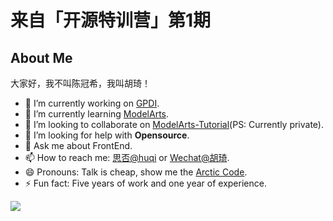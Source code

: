 # 来自「开源特训营」第1期

## About Me

大家好，我不叫陈冠希，我叫胡琦！

- 🔭 I’m currently working on [GPDI](https://www.gpdi.com).
- 🌱 I’m currently learning [ModelArts](http://2020.huaweicloud.ai/).
- 👯 I’m looking to collaborate on [ModelArts-Tutorial](https://github.com/hu-qi/ModelArts)(PS: Currently private).
- 🤔 I’m looking for help with **Opensource**.
- 💬 Ask me about FrontEnd.
- 📫 How to reach me: [思否@huqi](https://segmentfault.com/u/hu_qi) or [Wechat@胡琦](https://mp.weixin.qq.com/mp/homepage?__biz=MzI2NjMwODY4MQ==&hid=1&sn=f163f216866d602c5619506c1bbaa4bf).
- 😄 Pronouns: Talk is cheap, show me the [Arctic Code](https://github.com/996icu/996.ICU).
- ⚡ Fun fact: Five years of work and one year of experience.

[![](https://fx.service.tcloudbase.com/api?username=hu-qi&show_icons=true&title_color=fff&icon_color=79ff97&text_color=9f9f9f&bg_color=151515)](https://fx.service.tcloudbase.com/api?username=hu-qi&show_icons=true&title_color=fff&icon_color=79ff97&text_color=9f9f9f&bg_color=151515)
